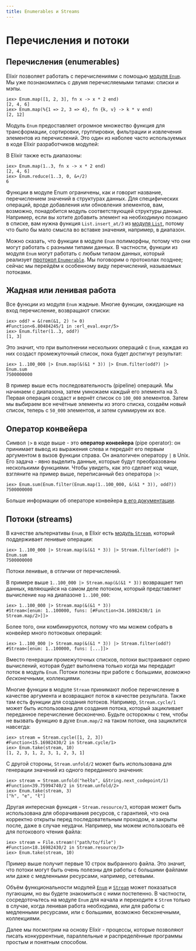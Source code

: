 ```yaml
---
title: Enumerables и Streams
---
```

# Перечисления и потоки

## Перечисления (enumerables)

Elixir позволяет работать с перечислениями с помощью [модуля `Enum`](https://hexdocs.pm/elixir/Enum.html). Мы уже познакомились с двумя перечисляемыми типами: списки и мэпы.

```iex
iex> Enum.map([1, 2, 3], fn x -> x * 2 end)
[2, 4, 6]
iex> Enum.map(%{1 => 2, 3 => 4}, fn {k, v} -> k * v end)
[2, 12]
```

Модуль `Enum` предоставляет огромное множество функция для трансформации, сортировки, группировки, фильтрации и извлечения элементов из перечислений. Это один из наболее часто используемых в коде Elixir разработчиков модулей:

В Elixir также есть диапазоны:

```iex
iex> Enum.map(1..3, fn x -> x * 2 end)
[2, 4, 6]
iex> Enum.reduce(1..3, 0, &+/2)
6
```

Функции в модуле Enum ограничены, как и говорит название, перечислением значений в структурах данных. Для специфических операций, вроде добавления или обновления элементов, вам, возможно, понадобится модуль соответствующей структуры данных. Например, если вы хотите добавить элемент на необходимую позицию в списке, вам нужна функция `List.insert_at/3` из [модуля `List`](https://hexdocs.pm/elixir/List.html), потому что было бы мало смысла во вставке значения, например, в диапазон.

Можно сказать, что функции в модуле `Enum` полиморфны, потому что они могут работать с разными типами данных. В частности, функции из модуля `Enum` могут работать с любым типаом данных, который реализует [протокол `Enumerable`](https://hexdocs.pm/elixir/Enumerable.html). Мы поговорим о протоколах позднее; сейчас мы перейдём к особенному виду перечислений, называемых потоками.

## Жадная или ленивая работа

Все функции из модуля `Enum` жадные. Многие функции, ожидающие на вход перечисление, возвращают списки:

```iex
iex> odd? = &(rem(&1, 2) != 0)
#Function<6.80484245/1 in :erl_eval.expr/5>
iex> Enum.filter(1..3, odd?)
[1, 3]
```

Это значит, что при выполнении нескольких операций с `Enum`, каждая из них создаст промежуточный список, пока будет достигнут результат:

```iex
iex> 1..100_000 |> Enum.map(&(&1 * 3)) |> Enum.filter(odd?) |> Enum.sum
7500000000
```

В пример выше есть последовательность (pipeline) операций. Мы начинаем с диапазона, затем умножаем каждый его элемента на 3. Первая операция создаст и вернёт список со `100_000` элементов. Затем мы выбираем все нечётные элементы из этого списка, создаём новый список, теперь с `50_000` элементов, и затем суммируем их все.

## Оператор конвейера

Символ `|>` в коде выше - это **оператор конвейера** (pipe operator): он принимает вывод из выражения слева и передаёт его первым аргументом в вызов функции справа. Он аналогичен оператору `|` в Unix. Его задача - явно выделить данные, которые будут преобразованы несколькими функциями. Чтобы увидеть, как это сделает код чище, взгляните на пример выше, переписанный без оператора `|>`:

```iex
iex> Enum.sum(Enum.filter(Enum.map(1..100_000, &(&1 * 3)), odd?))
7500000000
```

Больше информации об операторе конвейера [в его документации](https://hexdocs.pm/elixir/Kernel.html#%7C%3E/2).

## Потоки (streams)

В качестве альтернативы `Enum`, в Elixir есть [модуль `Stream`](https://hexdocs.pm/elixir/Stream.html), который поддерживает ленивые операции:

```iex
iex> 1..100_000 |> Stream.map(&(&1 * 3)) |> Stream.filter(odd?) |> Enum.sum
7500000000
```

Потоки ленивые, в отличии от перечислений.

В примере выше `1..100_000 |> Stream.map(&(&1 * 3))` возвращает тип данных, являющийся на самом деле потоком, который представляет вычисление `map` на диапазоне `1..100_000`:

```iex
iex> 1..100_000 |> Stream.map(&(&1 * 3))
#Stream<[enum: 1..100000, funs: [#Function<34.16982430/1 in Stream.map/2>]]>
```

Более того, они комбинируются, потому что мы можем собрать в конвейер много потоковых операций:

```iex
iex> 1..100_000 |> Stream.map(&(&1 * 3)) |> Stream.filter(odd?)
#Stream<[enum: 1..100000, funs: [...]]>
```

Вместо генерации промежуточных списков, потоки выстраивают серию вычислений, которая будет выполнена только когда мы передадит поток в модуль `Enum`. Потоки полезны при работе с большими, *возможно бесконечными*, коллекциями.

Многие функции в модуле `Stream` принимают любое перечисление в качестве аргумента и возвращают поток в качестве результата. Также там есть функции для создания потоков. Например, `Stream.cycle/1` может быть использована для создания потока, который зацикливает переданное перечисление бесконечно. Будьте осторожны с тем, чтобы не вызвать функцию в духе `Enum.map/2` на таком потоке, она зациклится навсегда:

```iex
iex> stream = Stream.cycle([1, 2, 3])
#Function<15.16982430/2 in Stream.cycle/1>
iex> Enum.take(stream, 10)
[1, 2, 3, 1, 2, 3, 1, 2, 3, 1]
```

С другой стороны, `Stream.unfold/2` может быть использована для генерации значений из одного переданного значения:

```iex
iex> stream = Stream.unfold("hełło", &String.next_codepoint/1)
#Function<39.75994740/2 in Stream.unfold/2>
iex> Enum.take(stream, 3)
["h", "e", "ł"]
```

Другая интересная функция - `Stream.resource/3`, которая может быть использована для оборачивания ресурсов, с гарантией, что она корректно открыты перед последовательным проходом, и закрыты после, даже в случае неудачи. Например, мы можем использовать её для потокового чтения файла:

```iex
iex> stream = File.stream!("path/to/file")
#Function<18.16982430/2 in Stream.resource/3>
iex> Enum.take(stream, 10)
```

Пример выше получит первые 10 строк выбранного файла. Это значит, что потоки могут быть очень полезны для работы с большими файлами или даже с медленными ресурсами, например, сетевыми.

Объём функциональности модулей  [`Enum`](https://hexdocs.pm/elixir/Enum.html) и [`Stream`](https://hexdocs.pm/elixir/Stream.html) может показаться пугающим, но вы будете знакомиться с ними постепенно. В частности, сосредоточьтесь на модуле `Enum` для начала и переходите к `Strem` только в случае, когда ленивая работа необходима, или для работы с медленными ресурсами, или с большими, возможно бесконечными, коллекциями.

Далее мы посмотрим на основу Elixir - процессы, которые позволяют писать конкуррентные, параллельные и распределённые программы простым и понятным способом.
